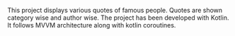 This project displays various quotes of famous people. Quotes are shown category wise and author wise. The project has been developed with Kotlin.
It follows MVVM architecture along with kotlin coroutines.
